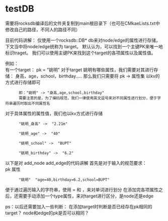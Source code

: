 # testDB

需要将rocksdb编译后的文件夹复制到main根目录下（也可在CMkaeLists.txt中修改自己的路径，不同人的路径不同）

目前代码讲解： 仅使用一个rocksdb::DB* db来对node/edge的属性进行存储，下文当中将node/edge统称为 target。 默认认为，可以找到一个主键PK来唯一地标识traget。 我们可以使用主键PK来找到这个target的各项属性以及属性值。

例如：  
有一个target：     pk = "姚明"
对于target 姚明有哪些属性，我们需要对其进行存储：     身高，age，school，birthday.....
那么我们只需要将 pk -> 属性集 以kv的方式进行存储即可

          即："姚明" -> "身高,age,school,birthday"
          需要注意的是，为了编码规范，我们一律使用英文逗号来对不同属性进行划分，便于字符串遍历时取出不同属性名
          
对于具体属性的属性值，我们也以kv方式进行存储

          "姚明_身高" ->  "2.21m"
          
          "姚明_age" ->  "40"
          
          "姚明_school" ->  "BUPT"
          
          "姚明_birthday" ->  "6.2"







以下是对  add_node  add_edge的代码讲解
首先是对于输入的规范要求：  
          pk   属性
          
          "姚明"  "age=40,birthday=6.2,school=BUPT"
便于通过遍历输入的字符串，使用 = 和 ，来对单词进行划分
在添加完各项属性之后，还需要手动添加一个type属性，来对target进行区分，是node还是edge

ps：以后还需要加入一些判断：    在添加target时判断是否已经存在pk相同的target？
                              node和edge的pk是否可以相同？
